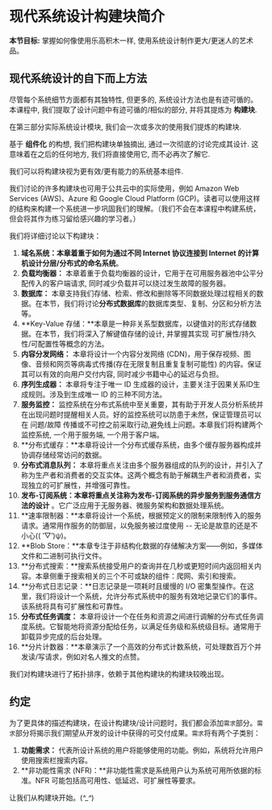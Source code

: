 # 现代系统设计构建块简介

**本节目标:** 掌握如何像使用乐高积木一样, 使用系统设计制作更大/更迷人的艺术品。

## 现代系统设计的自下而上方法

尽管每个系统细节方面都有其独特性, 但更多的, 系统设计方法也是有迹可循的。本课程中, 我们提取了设计问题中有迹可循的/相似的部分, 并将其提炼为 **构建块**.

在第三部分实际系统设计模块, 我们会一次或多次的使用我们提炼的构建块.

基于 **组件化** 的构想, 我们把构建块单独摘出, 通过一次彻底的讨论完成其设计. 这意味着在之后的任何地方, 我们将直接使用它, 而不必再次了解它.

我们可以将构建块视为更有效/更有能力的系统基本组件.

我们讨论的许多构建块也可用于公共云中的实际使用，例如 Amazon Web Services (AWS)、Azure 和 Google Cloud Platform (GCP)。读者可以使用这样的结构来构建一个系统进一步巩固我们的理解。（我们不会在本课程中构建系统，但会将其作为练习留给感兴趣的学习者。）

我们将详细讨论以下构建块：

1. **域名系统：**本章着重于如何为通过不同 Internet 协议连接到 Internet 的计算机设计分层/分布式的**命名系统**。
2. **负载均衡器：** 本章着重于负载均衡器的设计，它用于在可用服务器池中公平分配传入的客户端请求, 同时减少负载并可以绕过发生故障的服务器。
3. **数据库：** 本章支持我们存储、检索、修改和删除等不同数据处理过程相关的数据。在本节，我们将讨论**分布式数据库**的数据库类型、复制、分区和分析方法等。
4. **Key-Value 存储：**本章是一种非关系型数据库，以键值对的形式存储数据。在本节，我们将深入了解键值存储的设计, 并掌握其实现 可扩展性/持久性/可配置性等概念的方法。
5. **内容分发网络：** 本章将设计一个内容分发网络 (CDN)，用于保存视频、图像、音频和网页等病毒式传播(存在无限复制且重复复制可能性) 的内容。保证其可以有效的向用户交付内容, 同时减少书籍中心的延迟与负担。
6. **序列生成器：** 本章将专注于唯一 ID 生成器的设计，主要关注于因果关系ID生成规则。涉及到生成唯一 ID 的三种不同方法。
7. **服务监控：** 监控系统在分布式系统中至关重要，其有助于开发人员分析系统并在出现问题时提醒相关人员。好的监控系统可以防患于未然，保证管理员可以在 问题/故障 传播或不可控之前采取行动,避免线上问题。本章我们将构建两个监控系统, 一个用于服务端, 一个用于客户端。
8. **分布式缓存：**本章将设计一个分布式缓存系统，由多个缓存服务器构成并协调存储经常访问的数据。
9. **分布式消息队列：** 本章将重点关注由多个服务器组成的队列的设计，并引入了称为生产者和消费者的交互实体。这两个概念有助于解耦生产者和消费者，实现独立的可扩展性，并增强可靠性。
10. **发布-订阅系统：**本章将重点关注称为发布-订阅系统的**异步服务到服务通信方法的设计** 。它广泛应用于无服务器、微服务架构和数据处理系统。
11. **速率限制器：**本章将设计一个系统，根据预定义的限制来限制传入的服务请求。通常用作服务的防御层，以免服务被过度使用 -- 无论是故意的还是不小心(( ‵▽′)ψ)。
12. **Blob Store：**本章专注于非结构化数据的存储解决方案——例如，多媒体文件和二进制可执行文件。
13. **分布式搜索：**搜索系统接受用户的查询并在几秒或更短时间内返回相关内容。本章侧重于搜索相关的三个不可或缺的组件：爬网、索引和搜索。
14. **分布式日志记录：**日志记录是一项耗时且缓慢的 I/O 密集型操作。在这里，我们将设计一个系统，允许分布式系统中的服务有效地记录它们的事件。该系统将具有可扩展性和可靠性。
15. **分布式任务调度：** 本章将设计一个在任务和资源之间进行调解的分布式任务调度系统。它智能地将资源分配给任务，以满足任务级和系统级目标。通常用于卸载异步完成的后台处理。
16. **分片计数器：**本章演示了一个高效的分布式计数系统，可处理数百万个并发读/写请求，例如对名人推文的点赞。

我们对构建块进行了拓扑排序，依赖于其他构建块的构建块较晚出现。

## 约定

为了更具体的描述构建块，在设计构建块/设计问题时，我们都会添加`需求`部分。`需求`部分将揭示我们期望从开发的设计中获得的可交付成果。`需求`将有两个子类别：

1. **功能需求：** 代表所设计系统的用户将能够使用的功能。例如，系统将允许用户使用搜索栏搜索内容。
2. **非功能性需求 (NFR)：**非功能性需求是系统用户认为系统可用所依据的标准。NFR 可能包括高可用性、低延迟、可扩展性等要求。

让我们从构建块开始。(*^_^*)

